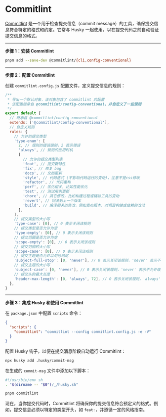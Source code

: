 # Commitlint

[Commitlint](https://commitlint.js.org/) 是一个用于检查提交信息（commit message）的工具，确保提交信息符合特定的格式和约定。它常与 Husky 一起使用，以在提交代码之前自动验证提交信息的格式。

-----

**步骤 1：安装 Commitlint**

```bash
pnpm add --save-dev @commitlint/{cli,config-conventional}
```

-----

**步骤 2：配置 Commitlint**

创建 `commitlint.config.js` 配置文件，定义提交信息的规则：

```js
/**
 * 导出一个默认对象，该对象包含了 commitlint 的配置
 * 该配置继承自 @commitlint/config-conventional，并自定义了一些规则
 */
export default {
  // 继承自 @commitlint/config-conventional
  extends: ['@commitlint/config-conventional'],
  // 自定义规则
  rules: {
    // 允许的提交类型
    'type-enum': [
      2, // 规则的错误级别，2 表示错误
      'always', // 规则的应用时机
      [
        // 允许的提交类型列表
        'feat', // 提交新特性
        'fix', // 修复 bug
        'docs', // 文档更新
        'style', // 代码格式 (不影响代码运行的变动)，注意不是css修改
        'refactor', // 代码重构
        'perf', // 优化相关，比如性能优化
        'test', // 测试用例更新
        'chore', // 其它修改，比如构建过程或辅助工具的变动
        'revert', // 回滚到上一个版本
        'build', // 编译相关的修改，例如发布版本、对项目构建或依赖的改动
      ],
    ],
    // 提交类型的大小写
    'type-case': [0], // 0 表示关闭该规则
    // 提交类型是否允许为空
    'type-empty': [0], // 0 表示关闭该规则
    // 提交范围是否允许为空
    'scope-empty': [0], // 0 表示关闭该规则
    // 提交范围的大小写
    'scope-case': [0], // 0 表示关闭该规则
    // 提交主题是否允许以句号结尾
    'subject-full-stop': [0, 'never'], // 0 表示关闭该规则，'never' 表示不允许以句号结尾
    // 提交主题的大小写
    'subject-case': [0, 'never'], // 0 表示关闭该规则，'never' 表示不允许改变大小写
    // 提交头的最大长度
    'header-max-length': [0, 'always', 72], // 0 表示关闭该规则，'always' 表示总是检查，72 表示最大长度
  },
}
```

-----

**步骤 3：集成 Husky 和使用 Commitlint**

在 `package.json` 中配置 `scripts` 命令：

```json
{
  "scripts": {
    "commitlint": "commitlint --config commitlint.config.js -e -V"
  }
}
```

配置 Husky 钩子，以便在提交消息阶段自动运行 Commitlint：

```bash
npx husky add .husky/commit-msg
```

在生成的 `commit-msg` 文件中添加以下脚本：

```bash
#!/usr/bin/env sh
. "$(dirname -- "$0")/_/husky.sh"

pnpm commitlint
```

现在，当你提交代码时，Commitlint 将确保你的提交信息符合预定义的格式。例如，提交信息必须以特定的类型开头，如 `feat:`，并遵循一定的风格指南。
